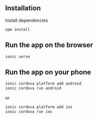 ## Installation

Install  dependencies
```sh
npm install
```

## Run the app on the browser

```sh
ionic serve
```

## Run the app on your phone

```sh
ionic cordova platform add android
ionic cordova run android
```

or

```sh
ionic cordova platform add ios
ionic cordova run ios
```
